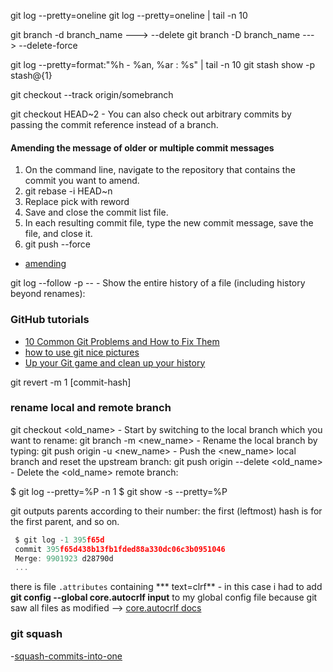 git log --pretty=oneline
git log  --pretty=oneline | tail -n 10

git branch -d branch_name ---> --delete
git branch -D branch_name ---> --delete-force

git log --pretty=format:"%h - %an, %ar : %s" | tail -n 10
git stash show -p stash@{1}

git checkout --track origin/somebranch


git checkout HEAD~2 - You can also check out arbitrary commits by passing the commit reference instead of a branch.


#### Amending the message of older or multiple commit messages
1. On the command line, navigate to the repository that contains the commit you want to amend.
2. git rebase -i HEAD~n
3. Replace pick with reword
4. Save and close the commit list file.
5. In each resulting commit file, type the new commit message, save the file, and close it.
6. git push --force
- [amending](https://help.github.com/en/articles/changing-a-commit-message)

git log --follow -p -- <file> - Show the entire history of a file (including history beyond renames):

### GitHub tutorials
- [10 Common Git Problems and How to Fix Them](https://citizen428.net/10-common-git-problems-and-how-to-fix-them-e8d809299f08)
- [how to use git nice pictures](https://rachelcarmena.github.io/2018/12/12/how-to-teach-git.html)
- [Up your Git game and clean up your history](https://dev.to/christopherkade/up-your-git-game-and-clean-up-your-history-4j3j)


git revert -m 1 [commit-hash]

### rename local and remote branch
git checkout <old_name>					- Start by switching to the local branch which you want to rename:
git branch -m <new_name>				- Rename the local branch by typing:
git push origin -u <new_name>			- Push the <new_name> local branch and reset the upstream branch:
git push origin --delete <old_name>		- Delete the <old_name> remote branch:



$ git log --pretty=%P -n 1 <commit>
$ git show -s --pretty=%P <commit>

git outputs parents according to their number: the first (leftmost) hash is for the first parent, and so on.
```js
 $ git log -1 395f65d
 commit 395f65d438b13fb1fded88a330dc06c3b0951046
 Merge: 9901923 d28790d
 ...
 ```


 there is file `.attributes` containing *** text=clrf** - in this case i had to add **git config --global core.autocrlf input** to my global config file because git saw all files as modified --> [core.autocrlf docs](https://adaptivepatchwork.com/2012/03/01/mind-the-end-of-your-line/)




 ### git squash
-[squash-commits-into-one](https://www.internalpointers.com/post/squash-commits-into-one-git)